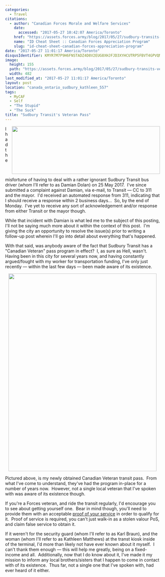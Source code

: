 ```yaml
---
categories:
  - Travel
citations:
  - author: "Canadian Forces Morale and Welfare Services"
    date:
      accessed: "2017-05-27 10:42:07 America/Toronto"
    href: "https://assets.forces.army/blog/2017/05/27/sudbury-transits-veteran-pass/ID_Cheat_Sheet-20151125_v11.pdf"
    name: "ID Cheat Sheet :: Canadian Forces Appreciation Program"
    slug: "id-cheat-sheet-canadian-forces-appreciation-program"
date: "2017-05-27 11:01:17 America/Toronto"
disqusIdentifier: KMYR7M7P9H6FNSTADZ4D8V2EUG8XHJFJD3XYHCUTRP5FBVT4GPVQNHAZXAHFXDPHAS5GFBSW4BMA97U9XGZK7N5YQQK8AKJ9ZR8T
image:
  height: 155
  path: "https://assets.forces.army/blog/2017/05/27/sudbury-transits-veteran-pass/hotlink-ok/Greater-Sudbury_transit_482x155.png"
  width: 482
last_modified_at: "2017-05-27 11:01:17 America/Toronto"
layout: post
location: "canada_ontario_sudbury_kathleen_557"
tags:
  - MyCAF
  - Self
  - "The Stupid"
  - "The Suck"
title: "Sudbury Transit's Veteran Pass"
---
```


<!--sse-->
<!--
  ~ NAME  «»  ALIAS
  ~
  ~ Innominate (Bus #102 Driver)  «»  Dolan, Damian
  ~ Innominate (Kiosk #2)  «»  Matthews, Kathleen
  ~ Sean  «»  Braun, Karl
  -->
<!--/sse-->
<img alt="" height="155" src="{{ site.uri.assets }}/blog/2017/05/27/sudbury-transits-veteran-pass/Greater-Sudbury_transit_482x155.png"
  style="border: 0px; float: right; margin-bottom: 10px; margin-left: 10px;" width="482" />
<p>
  I had the misfortune of having to deal with a rather ignorant Sudbury Transit bus driver (whom I'll refer to as Damian Dolan) on 25 May 2017.&nbsp; I've since
  submitted a complaint against Damian, via e-mail, to Transit &#8212; CC to 311 and the mayor.&nbsp; I'd received an automated response from 311, indicating
  that I should receive a response within 2 business days&hellip;&nbsp; So, by the end of Monday.&nbsp; I've yet to receive any sort of acknowledgement and/or
  response from either Transit or the mayor though.
</p>
<p>
  While that incident with Damian is what led me to the subject of this posting, I'll not be saying much more about it within the context of this post.&nbsp;
  I'm giving the city an opportunity to resolve the issue(s) prior to writing a follow-up post wherein I'll go into detail about everything that's happened.
</p>
<p>
  With that said, was anybody aware of the fact that Sudbury Transit has a &quot;Canadian Veteran&quot; pass program in effect?&nbsp; I, as sure as Hell,
  wasn't.&nbsp; Having been in this city for several years now, and having constantly argued/fought with my worker for transportation funding, I've only just
  recently &#8212; within the last few days &#8212; been made aware of its existence.
</p>
<!-- excerptBreak -->
<p>
  <a href="{{ site.uri.assets }}/blog/2017/05/27/sudbury-transits-veteran-pass/2017-05-27_08-31-07_3096x4128.png" rel="me" target="_blank" title=""><img alt=""
    height="643" src="{{ site.uri.assets }}/blog/2017/05/27/sudbury-transits-veteran-pass/2017-05-27_08-31-07_0482x0643.png"
    style="border: 0px; display: block; margin-left: auto; margin-right: auto;" width="482" /></a>
</p>
<p>
  Pictured above, is my newly obtained Canadian Veteran transit pass.&nbsp; From what I've come to understand, they've had the program in-place for a number of
  years now.&nbsp; However, not a single local veteran that I've spoken with was aware of its existence though.
</p>
<p>
  If you're a Forces veteran, and ride the transit regularly, I'd encourage you to see about getting yourself one.&nbsp; Bear in mind though, you'll need to
  provide them with an acceptable <a href="{{ site.url }}{{ page.url }}#cite-id-cheat-sheet-canadian-forces-appreciation-program" rel="me"
    title="ID Cheat Sheet :: Canadian Forces Appreciation Program">proof of your service</a> in order to qualify for it.&nbsp; Proof of service is required,
  you can't just walk-in as a stolen valour PoS, and claim false service to obtain it.
</p>
<p>
  If it weren't for the security guard (whom I'll refer to as Karl Braun), and the woman (whom I'll refer to as Kathleen Matthews) at the transt kiosk inside of
  the terminal, I'd more than likely not have ever known about it myself.&nbsp; I can't thank them enough &#8212; this will help me greatly, being on a
  fixed-income and all.&nbsp; Additionally, now that I do know about it, I've made it my mission to inform any local brothers/sisters that I happen to come in
  contact with of its existence.&nbsp; Thus far, not a single one that I've spoken with, had ever heard of it either.
</p>
